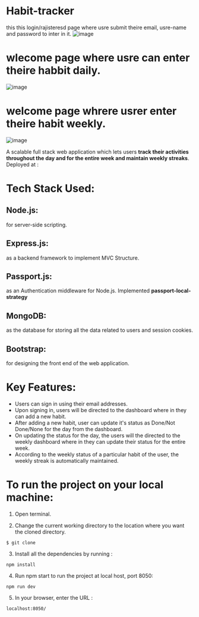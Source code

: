 # Habit-tracker
this this login/rajisteresd page where usre submit theire email, usre-name and password to inter in it.
![image](https://user-images.githubusercontent.com/103310054/186965305-eb86ee46-8d83-4f10-8c88-510e3b2b8f94.png)
# wlecome page where usre can enter theire habbit daily.
![image](https://user-images.githubusercontent.com/103310054/186966686-8316f7bf-c2dc-4ea9-9dae-623efef85c0f.png)

# welcome page whrere usrer enter theire habit weekly.
![image](https://user-images.githubusercontent.com/103310054/186966263-0db72c74-b900-41e6-9c98-4deaf1c88f59.png)


A scalable full stack web application which lets users **track their activities throughout the day and for the entire week and maintain weekly streaks**.
Deployed at :
# Tech Stack Used:
## Node.js:
   for server-side scripting.
## Express.js:
   as a backend framework to implement MVC Structure.
## Passport.js:
   as an Authentication middleware for Node.js. Implemented **passport-local-strategy** 
## MongoDB:
   as the database for storing all the data related to users and session cookies.
## Bootstrap:
   for designing the front end of the web application.
   
# Key Features:
  - Users can sign in using their email addresses.
  - Upon signing in, users will be directed to the dashboard where in they can add a new habit.
  - After adding a new habit, user can update it's status as Done/Not Done/None for the day from the dashboard.
  - On updating the status for the day, the users will the directed to the weekly dashboard where in they can update their status for the entire week.
  - According to the weekly status of a particular habit of the user, the weekly streak is automatically maintained.
    


# To run the project on your local machine:

  1) Open terminal. 
 
  2) Change the current working directory to the location where you want the cloned directory.
  
  ```
  $ git clone
  ```
  
  3) Install all the dependencies by running :
  
  ```
  npm install
  ```
  
  4) Run npm start to run the project at local host, port 8050:
  
   ```
  npm run dev
  ```
  
  5) In your browser, enter the URL :
  
  ```
  localhost:8050/
  ```

